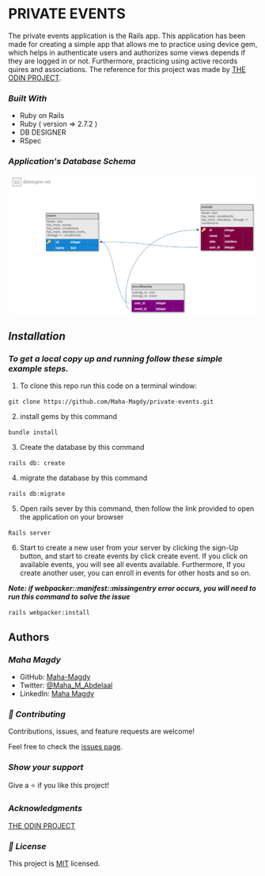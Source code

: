 # PRIVATE EVENTS

The private events application is the Rails app. This application has been made for creating a simple app that allows me to practice using device gem, which helps in authenticate users and authorizes some views depends if they are logged in or not. Furthermore, practicing using active records quires and associations.
The reference for this project was made by [THE ODIN PROJECT](https://www.theodinproject.com/paths/full-stack-ruby-on-rails/courses/ruby-on-rails/lessons/associations).

### **_Built With_** 

- Ruby on Rails
- Ruby ( version => 2.7.2 )
- DB DESIGNER
- RSpec

### **_Application's Database Schema_** 
![screenshot](app/assets/images/dbdesigner.png)

## **_Installation_** 

### **_To get a local copy up and running follow these simple example steps._** 

   1. To clone this repo run this code on a terminal window: 

   ```git clone https://github.com/Maha-Magdy/private-events.git```

   2. install gems by this command

   ```bundle install```

   3. Create the database by this command

   ```rails db: create```

   4. migrate the database by this command

   ```rails db:migrate```

   5. Open rails sever by this command, then follow the link provided to open the application on your browser

   ```Rails server```

   6. Start to create a new user from your server by clicking the sign-Up button, and start to create events by click create event. If you click on available events, you will see all events available. Furthermore, If you create another user, you can enroll in events for other hosts and so on.

**_Note: if webpacker::manifest::missingentry error occurs, you will need to run this command to solve the issue_** 

 ```rails webpacker:install ```

## Authors

### **_Maha Magdy_** 

- GitHub: [Maha-Magdy](https://github.com/Maha-Magdy)
- Twitter: [@Maha_M_Abdelaal](https://twitter.com/Maha_M_Abdelaal)
- LinkedIn: [Maha Magdy](https://www.linkedin.com/in/maha-magdy-abdelaal/)

### **_🤝 Contributing_** 

Contributions, issues, and feature requests are welcome!

Feel free to check the [issues page]( https://github.com/Maha-Magdy/private-events/issues ).

### **_Show your support_** 

Give a ⭐️ if you like this project!

### **_Acknowledgments_** 
[THE ODIN PROJECT](https://www.theodinproject.com/paths/full-stack-ruby-on-rails/courses/ruby-on-rails/lessons/active-record-associations)

### **_📝 License_** 

This project is [MIT](./LICENSE) licensed.
